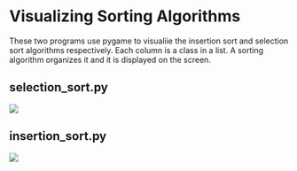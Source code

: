 # Visualizing Sorting Algorithms
These two programs use pygame to visualiie the insertion sort and selection sort algorithms respectively. Each column is a class in a list. A sorting algorithm organizes it and it is displayed on the screen.

## selection_sort.py
![](images/selection_sort.GIF)

## insertion_sort.py
![](images/insertion_sort.GIF)

